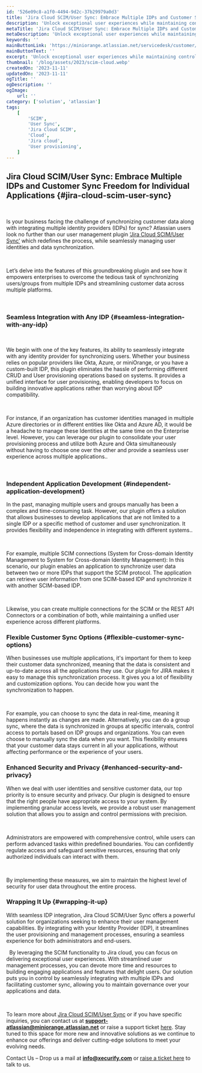 ```yaml
---
id: '526e09c8-a1f0-4494-9d2c-37b29979a0d3'
title: 'Jira Cloud SCIM/User Sync: Embrace Multiple IDPs and Customer Sync Freedom for Individual Applications'
description: 'Unlock exceptional user experiences while maintaining control over applications and data with Jira Cloud SCIM/User Sync. Seamlessly integrate your Identity Provider, develop custom applications, sync customer data, and enjoy enhanced security measures.'
metaTitle: 'Jira Cloud SCIM/User Sync: Embrace Multiple IDPs and Customer Sync Freedom for Individual Applications'
metaDescription: 'Unlock exceptional user experiences while maintaining control over applications and data with Jira Cloud SCIM/User Sync. Seamlessly integrate your Identity Provider, develop custom applications, sync customer data, and enjoy enhanced security measures.'
keywords: ''
mainButtonLink: 'https://miniorange.atlassian.net/servicedesk/customer/portal/2/group/6/create/66'
mainButtonText: ''
excerpt: 'Unlock exceptional user experiences while maintaining control over applications and data with Jira Cloud SCIM/User Sync. Seamlessly integrate your Identity Provider, develop custom applications, sync customer data, and enjoy enhanced security measures.'
thumbnail: '/blog/assets/2023/scim-cloud.webp'
createdOn: '2023-11-11'
updatedOn: '2023-11-11'
ogTitle: ''
ogDescription: ''
ogImage:
    url: ''
category: ['solution', 'atlassian']
tags:
    [
        'SCIM', 
        'User Sync', 
        'Jira Cloud SCIM', 
        'Cloud',
        'Jira cloud',
        'User provisioning',
    ]
---
```


## Jira Cloud SCIM/User Sync: Embrace Multiple IDPs and Customer Sync Freedom for Individual Applications {#jira-cloud-scim-user-sync}

&nbsp;

Is your business facing the challenge of synchronizing customer data along with integrating multiple identity providers (IDPs) for sync? Atlassian users look no further than our user management plugin [‘Jira Cloud SCIM/User Sync’](https://marketplace.atlassian.com/apps/1222000/mo-scim-provisioning-user-sync-group-sync-for-jira?hosting=cloud&tab=overview) which redefines the process, while seamlessly managing user identities and data synchronization.

&nbsp;

Let’s delve into the features of this groundbreaking plugin and see how it empowers enterprises to overcome the tedious task of synchronizing users/groups from multiple IDPs and streamlining customer data across multiple platforms.

&nbsp;&nbsp;

### Seamless Integration with Any IDP {#seamless-integration-with-any-idp}

&nbsp;

We begin with one of the key features, its ability to seamlessly integrate with any identity provider for synchronizing users. Whether your business relies on popular providers like Okta, Azure, or miniOrange, or you have a custom-built IDP, this plugin eliminates the hassle of performing different CRUD and User provisioning operations based on systems. It provides a unified interface for user provisioning, enabling developers to focus on building innovative applications rather than worrying about IDP compatibility.

&nbsp;

For instance, if an organization has customer identities managed in multiple Azure directories or in different entities like Okta and Azure AD, it would be a headache to manage these Identities at the same time on the Enterprise level. However, you can leverage our plugin to consolidate your user provisioning process and utilize both Azure and Okta simultaneously without having to choose one over the other and provide a seamless user experience across multiple applications..

&nbsp;&nbsp;


### Independent Application Development {#independent-application-development}

In the past, managing multiple users and groups manually has been a complex and time-consuming task. However, our plugin offers a solution that allows businesses to develop applications that are not limited to a single IDP or a specific method of customer and user synchronization. It provides flexibility and independence in integrating with different systems..

&nbsp;

For example, multiple SCIM connections (System for Cross-domain Identity Management to System for Cross-domain Identity Management): In this scenario, our plugin enables an application to synchronize user data between two or more IDPs that support the SCIM protocol. The application can retrieve user information from one SCIM-based IDP and synchronize it with another SCIM-based IDP.

&nbsp;

Likewise, you can create multiple connections for the SCIM or the REST API Connectors or a combination of both, while maintaining a unified user experience across different platforms.

### Flexible Customer Sync Options {#flexible-customer-sync-options}

When businesses use multiple applications, it's important for them to keep their customer data synchronized, meaning that the data is consistent and up-to-date across all the applications they use. Our plugin for JIRA makes it easy to manage this synchronization process. It gives you a lot of flexibility and customization options. You can decide how you want the synchronization to happen.


&nbsp;

For example, you can choose to sync the data in real-time, meaning it happens instantly as changes are made. Alternatively, you can do a group sync, where the data is synchronized in groups at specific intervals, control access to portals based on IDP groups and organizations. You can even choose to manually sync the data when you want. This flexibility ensures that your customer data stays current in all your applications, without affecting performance or the experience of your users.

### Enhanced Security and Privacy {#enhanced-security-and-privacy}

When we deal with user identities and sensitive customer data, our top priority is to ensure security and privacy. Our plugin is designed to ensure that the right people have appropriate access to your system. By implementing granular access levels, we provide a robust user management solution that allows you to assign and control permissions with precision.

&nbsp;

Administrators are empowered with comprehensive control, while users can perform advanced tasks within predefined boundaries. You can confidently regulate access and safeguard sensitive resources, ensuring that only authorized individuals can interact with them.

&nbsp;

By implementing these measures, we aim to maintain the highest level of security for user data throughout the entire process.

### Wrapping It Up {#wrapping-it-up}

With seamless IDP integration, Jira Cloud SCIM/User Sync offers a powerful solution for organizations seeking to enhance their user management capabilities. By integrating with your Identity Provider (IDP), it streamlines the user provisioning and management processes, ensuring a seamless experience for both administrators and end-users.

&nbsp;
By leveraging the SCIM functionality to Jira cloud, you can focus on delivering exceptional user experiences. With streamlined user management processes, you can devote more time and resources to building engaging applications and features that delight users. Our solution puts you in control by seamlessly integrating with multiple IDPs and facilitating customer sync, allowing you to maintain governance over your applications and data.

&nbsp;

To learn more about [Jira Cloud SCIM/User Sync](https://marketplace.atlassian.com/apps/1222000/mo-scim-provisioning-user-sync-group-sync-for-jira?hosting=cloud&tab=overview) or if you have specific inquiries, you can contact us at **support-atlassian@miniorange.atlassian.net** or raise a support ticket [here](https://miniorange.atlassian.net/servicedesk/customer/portal/2). Stay tuned to this space for more new and innovative solutions as we continue to enhance our offerings and deliver cutting-edge solutions to meet your evolving needs.


Contact Us – Drop us a mail at **info@xecurify.com** or [raise a ticket here](https://miniorange.atlassian.net/servicedesk/customer/portal/2) to talk to us.



